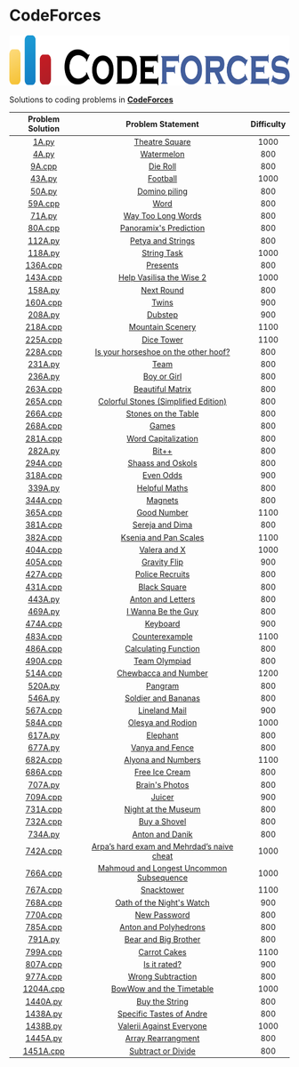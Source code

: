 # CodeForces

<p align="center">
  <img width="700" height="90" src=/assets/CodeForces.png>
</p>


Solutions to coding problems in **[CodeForces](https://codeforces.com/)**

|                           Problem Solution 	                               |                        Problem Statement                      |  Difficulty  |
|:--------------------------------------------------------------------------:|:-------------------------------------------------------------:|:----------:|
|[1A.py](https://github.com/abxhr/Coding-Problems/blob/main/CodeForces/1A.py)|[Theatre Square](https://codeforces.com/problemset/problem/1/A)|1000|
|[4A.py](https://github.com/abxhr/Coding-Problems/blob/main/CodeForces/4A.py)|[Watermelon](https://codeforces.com/contest/4/problem/A)|800|
|[9A.cpp](https://github.com/abxhr/Coding-Problems/blob/main/CodeForces/9A.cpp)|[Die Roll](https://codeforces.com/contest/9/problem/A)|800|
|[43A.py](https://github.com/abxhr/Coding-Problems/blob/main/CodeForces/43A.py)|[Football](https://codeforces.com/contest/43/problem/A)|1000|
|[50A.py](https://github.com/abxhr/Coding-Problems/blob/main/CodeForces/50A.py)|[Domino piling](https://codeforces.com/contest/50/problem/A)|800|
|[59A.cpp](https://github.com/abxhr/Coding-Problems/blob/main/CodeForces/59A.cpp)|[Word](https://codeforces.com/contest/59/problem/A)|800|
|[71A.py](https://github.com/abxhr/Coding-Problems/blob/main/CodeForces/71A.py)|[Way Too Long Words](https://codeforces.com/contest/71/problem/A)|800|
|[80A.cpp](https://github.com/abxhr/Coding-Problems/blob/main/CodeForces/80A.cpp)|[Panoramix's Prediction](https://codeforces.com/contest/80/problem/A)|800|
|[112A.py](https://github.com/abxhr/Coding-Problems/blob/main/CodeForces/112A.py)|[Petya and Strings](https://codeforces.com/problemset/problem/112/A)|800|
|[118A.py](https://github.com/abxhr/Coding-Problems/blob/main/CodeForces/118A.py)|[String Task](https://codeforces.com/problemset/problem/118/A)|1000|
|[136A.cpp](https://github.com/abxhr/Coding-Problems/blob/main/CodeForces/136A.cpp)|[Presents](https://codeforces.com/problemset/problem/136/A)|800|
|[143A.cpp](https://github.com/abxhr/Coding-Problems/blob/main/CodeForces/143A.cpp)|[Help Vasilisa the Wise 2](https://codeforces.com/contest/143/problem/A)|1000|
|[158A.py](https://github.com/abxhr/Coding-Problems/blob/main/CodeForces/158A.py)|[Next Round](https://codeforces.com/problemset/problem/158/A)|800|
|[160A.cpp](https://github.com/abxhr/Coding-Problems/blob/main/CodeForces/160A.cpp)|[Twins](https://codeforces.com/contest/160/problem/A)|900|
|[208A.py](https://github.com/abxhr/Coding-Problems/blob/main/CodeForces/208A.py)|[Dubstep](https://codeforces.com/contest/208/problem/A)|900|
|[218A.cpp](https://github.com/abxhr/Coding-Problems/blob/main/CodeForces/218A.cpp)|[Mountain Scenery](https://codeforces.com/contest/218/problem/A)|1100|
|[225A.cpp](https://github.com/abxhr/Coding-Problems/blob/main/CodeForces/225A.cpp)|[Dice Tower](https://codeforces.com/contest/225/problem/A)|1100|
|[228A.cpp](https://github.com/abxhr/Coding-Problems/blob/main/CodeForces/228A.cpp)|[Is your horseshoe on the other hoof?](https://codeforces.com/problemset/problem/228/A)|800|
|[231A.py](https://github.com/abxhr/Coding-Problems/blob/main/CodeForces/231A.py)|[Team](https://codeforces.com/contest/231/problem/A)|800|
|[236A.py](https://github.com/abxhr/Coding-Problems/blob/main/CodeForces/236A.py)|[Boy or Girl](https://codeforces.com/contest/236/problem/A)|800|
|[263A.cpp](https://github.com/abxhr/Coding-Problems/blob/main/CodeForces/263A.cpp)|[Beautiful Matrix](https://codeforces.com/contest/263/problem/A)|800|
|[265A.cpp](https://github.com/abxhr/Coding-Problems/blob/main/CodeForces/265A.cpp)|[Colorful Stones (Simplified Edition)](https://codeforces.com/problemset/problem/265/A)|800|
|[266A.cpp](https://github.com/abxhr/Coding-Problems/blob/main/CodeForces/266A.cpp)|[Stones on the Table](https://codeforces.com/contest/266/problem/A)|800|
|[268A.cpp](https://github.com/abxhr/Coding-Problems/blob/main/CodeForces/268A.cpp)|[Games](https://codeforces.com/contest/268/problem/A)|800|
|[281A.cpp](https://github.com/abxhr/Coding-Problems/blob/main/CodeForces/281A.cpp)|[Word Capitalization](https://codeforces.com/problemset/problem/281/A)|800|
|[282A.py](https://github.com/abxhr/Coding-Problems/blob/main/CodeForces/282A.py)|[Bit++](https://codeforces.com/problemset/problem/282/A)|800|
|[294A.cpp](https://github.com/abxhr/Coding-Problems/blob/main/CodeForces/294A.cpp)|[Shaass and Oskols](https://codeforces.com/contest/294/problem/A)|800|
|[318A.cpp](https://github.com/abxhr/Coding-Problems/blob/main/CodeForces/318A.cpp)|[Even Odds](https://codeforces.com/contest/318/problem/A)|900|
|[339A.py](https://github.com/abxhr/Coding-Problems/blob/main/CodeForces/339A.py)|[Helpful Maths](https://codeforces.com/contest/339/problem/A)|800|
|[344A.cpp](https://github.com/abxhr/Coding-Problems/blob/main/CodeForces/344A.cpp)|[Magnets](https://codeforces.com/contest/344/problem/A)|800|
|[365A.cpp](https://github.com/abxhr/Coding-Problems/blob/main/CodeForces/365A.cpp)|[Good Number](https://codeforces.com/contest/365/problem/A)|1100|
|[381A.cpp](https://github.com/abxhr/Coding-Problems/blob/main/CodeForces/381A.cpp)|[Sereja and Dima](https://codeforces.com/contest/381/problem/A)|800|
|[382A.cpp](https://github.com/abxhr/Coding-Problems/blob/main/CodeForces/382A.cpp)|[Ksenia and Pan Scales](https://codeforces.com/contest/382/problem/A)|1100|
|[404A.cpp](https://github.com/abxhr/Coding-Problems/blob/main/CodeForces/404A.cpp)|[Valera and X](https://codeforces.com/contest/404/problem/A)|1000|
|[405A.cpp](https://github.com/abxhr/Coding-Problems/blob/main/CodeForces/405A.cpp)|[Gravity Flip](https://codeforces.com/contest/405/problem/A)|900|
|[427A.cpp](https://github.com/abxhr/Coding-Problems/blob/main/CodeForces/427A.cpp)|[Police Recruits](https://codeforces.com/contest/427/problem/A)|800|
|[431A.cpp](https://github.com/abxhr/Coding-Problems/blob/main/CodeForces/431A.cpp)|[Black Square](https://codeforces.com/contest/431/problem/A)|800|
|[443A.py](https://github.com/abxhr/Coding-Problems/blob/main/CodeForces/443A.py)|[Anton and Letters](https://codeforces.com/contest/443/problem/A)|800|
|[469A.py](https://github.com/abxhr/Coding-Problems/blob/main/CodeForces/469A.py)|[I Wanna Be the Guy](https://codeforces.com/contest/469/problem/A)|800|
|[474A.cpp](https://github.com/abxhr/Coding-Problems/blob/main/CodeForces/474A.cpp)|[Keyboard](https://codeforces.com/contest/474/problem/A)|900|
|[483A.cpp](https://github.com/abxhr/Coding-Problems/blob/main/CodeForces/483A.cpp)|[Counterexample](https://codeforces.com/contest/483/problem/A)|1100|
|[486A.cpp](https://github.com/abxhr/Coding-Problems/blob/main/CodeForces/486A.cpp)|[Calculating Function](https://codeforces.com/contest/486/problem/A)|800|
|[490A.cpp](https://github.com/abxhr/Coding-Problems/blob/main/CodeForces/490A.cpp)|[Team Olympiad](https://codeforces.com/contest/490/problem/A)|800|
|[514A.cpp](https://github.com/abxhr/Coding-Problems/blob/main/CodeForces/514A.cpp)|[Chewbaсca and Number](https://codeforces.com/contest/514/problem/A)|1200|
|[520A.py](https://github.com/abxhr/Coding-Problems/blob/main/CodeForces/520A.py)|[Pangram](https://codeforces.com/contest/520/problem/A)|800|
|[546A.py](https://github.com/abxhr/Coding-Problems/blob/main/CodeForces/546A.py)|[Soldier and Bananas](https://codeforces.com/contest/546/problem/A)|800|
|[567A.cpp](https://github.com/abxhr/Coding-Problems/blob/main/CodeForces/567A.cpp)|[Lineland Mail](https://codeforces.com/contest/567/problem/A)|900|
|[584A.cpp](https://github.com/abxhr/Coding-Problems/blob/main/CodeForces/584A.cpp)|[Olesya and Rodion](https://codeforces.com/contest/584/problem/A)|1000|
|[617A.py](https://github.com/abxhr/Coding-Problems/blob/main/CodeForces/617A.py)|[Elephant](https://codeforces.com/contest/617/problem/A)|800|
|[677A.py](https://github.com/abxhr/Coding-Problems/blob/main/CodeForces/677A.py)|[Vanya and Fence](https://codeforces.com/contest/677/problem/A)|800|
|[682A.cpp](https://github.com/abxhr/Coding-Problems/blob/main/CodeForces/682A.cpp)|[Alyona and Numbers](https://codeforces.com/contest/682/problem/A)|1100|
|[686A.cpp](https://github.com/abxhr/Coding-Problems/blob/main/CodeForces/686A.cpp)|[Free Ice Cream](https://codeforces.com/contest/686/problem/A)|800|
|[707A.py](https://github.com/abxhr/Coding-Problems/blob/main/CodeForces/707A.py)|[Brain's Photos](https://codeforces.com/contest/707/problem/A)|800|
|[709A.cpp](https://github.com/abxhr/Coding-Problems/blob/main/CodeForces/709A.cpp)|[Juicer](https://codeforces.com/contest/709/problem/A)|900|
|[731A.cpp](https://github.com/abxhr/Coding-Problems/blob/main/CodeForces/731A.cpp)|[Night at the Museum](https://codeforces.com/contest/731/problem/A)|800|
|[732A.cpp](https://github.com/abxhr/Coding-Problems/blob/main/CodeForces/732A.cpp)|[Buy a Shovel](https://codeforces.com/contest/732/problem/A)|800|
|[734A.py](https://github.com/abxhr/Coding-Problems/blob/main/CodeForces/734A.py)|[Anton and Danik](https://codeforces.com/contest/734/problem/A)|800|
|[742A.cpp](https://github.com/abxhr/Coding-Problems/blob/main/CodeForces/742A.cpp)|[Arpa’s hard exam and Mehrdad’s naive cheat](https://codeforces.com/contest/742/problem/A)|1000|
|[766A.cpp](https://github.com/abxhr/Coding-Problems/blob/main/CodeForces/766A.cpp)|[Mahmoud and Longest Uncommon Subsequence](https://codeforces.com/contest/766/problem/A)|1000|
|[767A.cpp](https://github.com/abxhr/Coding-Problems/blob/main/CodeForces/767A.cpp)|[Snacktower](https://codeforces.com/contest/767/problem/A)|1100|
|[768A.cpp](https://github.com/abxhr/Coding-Problems/blob/main/CodeForces/768A.cpp)|[Oath of the Night's Watch](https://codeforces.com/contest/768/problem/A)|900|
|[770A.cpp](https://github.com/abxhr/Coding-Problems/blob/main/CodeForces/770A.cpp)|[New Password](https://codeforces.com/contest/770/problem/A)|800|
|[785A.cpp](https://github.com/abxhr/Coding-Problems/blob/main/CodeForces/785A.cpp)|[Anton and Polyhedrons](https://codeforces.com/contest/785/problem/A)|800|
|[791A.py](https://github.com/abxhr/Coding-Problems/blob/main/CodeForces/791A.py)|[Bear and Big Brother](https://codeforces.com/contest/791/problem/A)|800|
|[799A.cpp](https://github.com/abxhr/Coding-Problems/blob/main/CodeForces/799A.cpp)|[Carrot Cakes](https://codeforces.com/contest/799/problem/A)|1100|
|[807A.cpp](https://github.com/abxhr/Coding-Problems/blob/main/CodeForces/807A.cpp)|[Is it rated?](https://codeforces.com/contest/807/problem/A)|900|
|[977A.cpp](https://github.com/abxhr/Coding-Problems/blob/main/CodeForces/977A.cpp)|[Wrong Subtraction](https://codeforces.com/problemset/problem/977/A)|800|
|[1204A.cpp](https://github.com/abxhr/Coding-Problems/blob/main/CodeForces/1204A.cpp)|[BowWow and the Timetable](https://codeforces.com/contest/1204/problem/A)|1000|
|[1440A.py](https://github.com/abxhr/Coding-Problems/blob/main/CodeForces/1440A.py)|[Buy the String](https://codeforces.com/contest/1440/problem/A)|800|
|[1438A.py](https://github.com/abxhr/Coding-Problems/blob/main/CodeForces/1438A.py)|[Specific Tastes of Andre](https://codeforces.com/problemset/problem/1438/A)|800|
|[1438B.py](https://github.com/abxhr/Coding-Problems/blob/main/CodeForces/1438B.py)|[Valerii Against Everyone](https://codeforces.com/problemset/problem/1438/B)|1000|
|[1445A.py](https://github.com/abxhr/Coding-Problems/blob/main/CodeForces/1445A.py)|[Array Rearrangment](https://codeforces.com/problemset/problem/1445/A)|800|
|[1451A.cpp](https://github.com/abxhr/Coding-Problems/blob/main/CodeForces/1451A.cpp)|[Subtract or Divide](https://codeforces.com/contest/1451/problem/A)|800|

